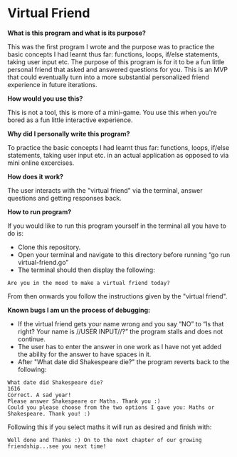 # Virtual Friend 

**What is this program and what is its purpose?**

This was the first program I wrote and the purpose was to practice the basic concepts I had learnt thus far: functions, loops, if/else statements, taking user input etc. The purpose of this program is for it to be a fun little personal friend that asked and answered questions for you. 
This is an MVP that could eventually turn into a more substantial personalized friend experience in future iterations. 

**How would you use this?**

This is not a tool, this is more of a mini-game. You use this when you're bored as a fun little interactive experience. 

**Why did I personally write this program?**

To practice the basic concepts I had learnt thus far: functions, loops, if/else statements, taking user input etc. in an actual application as opposed to via mini online excercises.

**How does it work?** 

The user interacts with the "virtual friend" via the terminal, answer questions and getting responses back. 

**How to run program?**

If you would like to run this program yourself in the terminal all you have to do is: 
- Clone this repository.  
- Open your terminal and navigate to this directory before running “go run virtual-friend.go” 
- The terminal should then display the following:

```
Are you in the mood to make a virtual friend today?

```
From then onwards you follow the instructions given by the "virtual friend".

**Known bugs I am un the process of debugging:**
- If the virtual friend gets your name wrong and you say “NO” to “Is that right? Your name is //USER INPUT//?” the program stalls and does not continue.
- The user has to enter the answer in one work as I have not yet added the ability for the answer to have spaces in it. 
- After "What date did Shakespeare die?" the program reverts back to the following: 
 ```
What date did Shakespeare die?
1616
Correct. A sad year!
Please answer Shakespeare or Maths. Thank you :)
Could you please choose from the two options I gave you: Maths or Shakespeare. Thank you! :)

```
Following this if you select maths it will run as desired and finish with: 

```
Well done and Thanks :) On to the next chapter of our growing friendship...see you next time!

```
